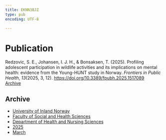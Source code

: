 ```yaml
---
title: EKNN3BJZ
type: pub
encoding: UTF-8

---
```

<h1>Publication</h1>
<article id="csl-bib-container-EKNN3BJZ" class="csl-bib-container">
  <div class="csl-bib-body"> <div class="csl-entry">Redzovic, S. E., Johansen, I. J. H., &#38; Bonsaksen, T. (2025). Profiling adolescent participation in wildlife activities and its implications on mental health: evidence from the Young-HUNT study in Norway. <i>Frontiers in Public Health</i>, <i>13</i>(2025, 3, 12). <a href="https://doi.org/10.3389/fpubh.2025.1517089">https://doi.org/10.3389/fpubh.2025.1517089</a></div> </div>
  <div class="csl-bib-buttons">
    <a href="#taxonomy-article-EKNN3BJZ" alt="archive" class="csl-bib-button">Archive</a>
  </div>
  <div id="csl-bib-meta-container-EKNN3BJZ"></div>
</article>
<div id="csl-bib-meta-EKNN3BJZ" class="csl-bib-meta">
  <article id="taxonomy-article-EKNN3BJZ" class="taxonomy-article">
    <h1>Archive</h1>
    <ul>
      <li><a href="{{< params subfolder >}}en/archive/?key=3DCRN523">University of Inland Norway</a></li>
      <li><a href="{{< params subfolder >}}en/archive/?key=IDKFS3MX">Faculty of Social and Health Sciences</a></li>
      <li><a href="{{< params subfolder >}}en/archive/?key=GTV4ECMZ">Department of Health and Nursing Sciences</a></li>
      <li><a href="{{< params subfolder >}}en/archive/?key=EHIJJCSL">2025</a></li>
      <li><a href="{{< params subfolder >}}en/archive/?key=QP5YXZP8">March</a></li>
    </ul>
  </article>
</div>

